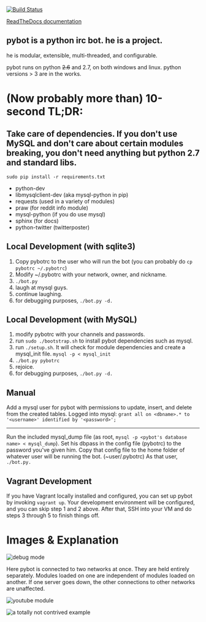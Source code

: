 [![Build Status](https://ci.zero9f9.com/job/pybot/badge/icon)](https://ci.zero9f9.com/job/pybot/)

[ReadTheDocs documentation](http://pybot.readthedocs.org/en/master/ "ReadTheDocs pybot documentation")

pybot is a python irc bot. he is a project.
-------------------------------------------

he is modular, extensible, multi-threaded, and configurable.

pybot runs on python ~~2.6~~ and 2.7, on both windows and linux.
python versions > 3 are in the works.


(Now probably more than) 10-second TL;DR:
=========================================

Take care of dependencies. If you don't use MySQL and don't care about certain modules breaking, you don't need anything but python 2.7 and standard libs.
-----------------------------------------------------------------------------------------------------------------------------------------------------
`sudo pip install -r requirements.txt`

* python-dev
* libmysqlclient-dev (aka mysql-python in pip)
* requests (used in a variety of modules)
* praw (for reddit info module)
* mysql-python (if you do use mysql)
* sphinx (for docs)
* python-twitter (twitterposter)

Local Development (with sqlite3)
--------------------------------
1. Copy pybotrc to the user who will run the bot (you can probably do `cp pybotrc ~/.pybotrc`)
2. Modify ~/.pybotrc with your network, owner, and nickname.
3. `./bot.py`
4. laugh at mysql guys.
5. continue laughing.
6. for debugging purposes, `./bot.py -d.`

Local Development (with MySQL)
------------------------------
1. modify pybotrc with your channels and passwords.
2. run `sudo ./bootstrap.sh` to install pybot dependencies such as mysql.
3. run `./setup.sh`. It will check for module dependencies and create a mysql_init file. `mysql -p < mysql_init`
4. `./bot.py pybotrc`
5. rejoice.
6. for debugging purposes, `./bot.py -d.`

Manual
------
Add a mysql user for pybot with permissions to update, insert, and delete from the created tables.
Logged into mysql: `grant all on <dbname>.* to '<username>' identified by '<password>';`
___

Run the included mysql_dump file (as root, `mysql -p <pybot's database name> < mysql_dump`).
Set his dbpass in the config file (pybotrc) to the password you've given him.
Copy that config file to the home folder of whatever user will be running the bot. (~user/.pybotrc)
As that user, `./bot.py.`

Vagrant Development
-------------------
If you have Vagrant locally installed and configured, you can set up pybot by invoking
`vagrant up`. Your development environment will be configured, and you can skip step 1 and
2 above. After that, SSH into your VM and do steps 3 through 5 to finish things off.

Images & Explanation
====================

![debug mode](http://i.imgur.com/x99zXOJ.png "debug mode")

Here pybot is connected to two networks at once. They are held entirely separately. Modules loaded on one are independent of modules loaded on another.
If one server goes down, the other connections to other networks are unaffected.

![youtube module](http://i.imgur.com/kUYW3e5.png "youtube module")

![a totally not contrived example](http://i.imgur.com/jMpkjRf.png "a totally not contrived example")